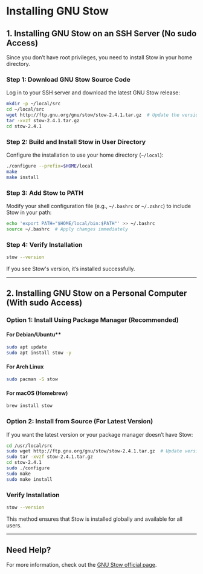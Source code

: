# Installing GNU Stow

## 1. Installing GNU Stow on an SSH Server (No sudo Access)
Since you don’t have root privileges, you need to install Stow in your home directory.

### Step 1: Download GNU Stow Source Code
Log in to your SSH server and download the latest GNU Stow release:
```bash
mkdir -p ~/local/src
cd ~/local/src
wget http://ftp.gnu.org/gnu/stow/stow-2.4.1.tar.gz  # Update the version if needed
tar -xvzf stow-2.4.1.tar.gz
cd stow-2.4.1
```

### Step 2: Build and Install Stow in User Directory
Configure the installation to use your home directory (`~/local`):
```bash
./configure --prefix=$HOME/local
make
make install
```

### Step 3: Add Stow to PATH
Modify your shell configuration file (e.g., `~/.bashrc` or `~/.zshrc`) to include Stow in your path:
```bash
echo 'export PATH="$HOME/local/bin:$PATH"' >> ~/.bashrc
source ~/.bashrc  # Apply changes immediately
```

### Step 4: Verify Installation
```bash
stow --version
```
If you see Stow's version, it’s installed successfully.

---

## 2. Installing GNU Stow on a Personal Computer (With sudo Access)

### Option 1: Install Using Package Manager (Recommended)
#### For Debian/Ubuntu**
```bash
sudo apt update
sudo apt install stow -y
```
#### For Arch Linux
```bash
sudo pacman -S stow
```
#### For macOS (Homebrew)
```bash
brew install stow
```

### Option 2: Install from Source (For Latest Version)
If you want the latest version or your package manager doesn’t have Stow:
```bash
cd /usr/local/src
sudo wget http://ftp.gnu.org/gnu/stow/stow-2.4.1.tar.gz  # Update version if needed
sudo tar -xvzf stow-2.4.1.tar.gz
cd stow-2.4.1
sudo ./configure
sudo make
sudo make install
```

### Verify Installation
```bash
stow --version
```

This method ensures that Stow is installed globally and available for all users.

---

## Need Help?
For more information, check out the [GNU Stow official page](https://www.gnu.org/software/stow/).
